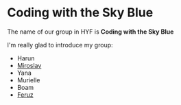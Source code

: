 # Coding with the Sky Blue

The name of our group in HYF is **Coding with the Sky Blue**

I'm really glad to introduce my group:

- Harun
- [Miroslav](./miroslav.md)
- Yana
- Murielle
- Boam
- [Feruz](./feruz.md)
